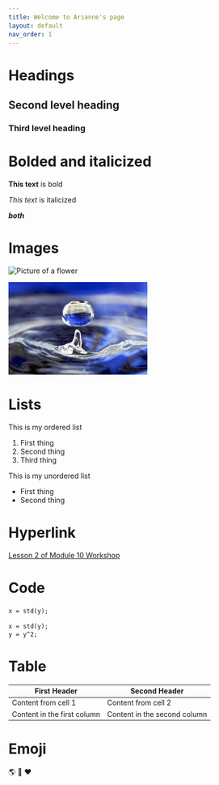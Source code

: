 ```yaml
---
title: Welcome to Arianne's page
layout: default
nav_order: 1
---
```


# Headings

## Second level heading 

### Third level heading 

# Bolded and italicized
**This text** is bold 

*This text* is italicized 

***both***

# Images
![Picture of a flower](https://upload.wikimedia.org/wikipedia/commons/thumb/6/6e/Zinnienbl%C3%BCte_Zinnia_elegans_stack15_20190722-RM-7222254.jpg/400px-Zinnienbl%C3%BCte_Zinnia_elegans_stack15_20190722-RM-7222254.jpg)

![Picture of water](images/water.jpg)

# Lists
This is my ordered list
1. First thing
2. Second thing
3. Third thing

This is my unordered list
- First thing
- Second thing

# Hyperlink

[Lesson 2 of Module 10 Workshop](https://inspire-1a03.github.io/pip-2021/github2.html)

# Code
```x = std(y);```

```
x = std(y);
y = y^2;
```
# Table

First Header | Second Header
------------ | -------------
Content from cell 1 | Content from cell 2
Content in the first column | Content in the second column

# Emoji
:earth_americas:  :basketball:  :heart:
